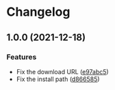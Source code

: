 # Changelog

## 1.0.0 (2021-12-18)


### Features

* Fix the download URL ([e97abc5](https://www.github.com/ganta/asdf-kubectl-kots/commit/e97abc5fcfd7ae2d576c3645e302e7bb8981ad5c))
* Fix the install path ([d866585](https://www.github.com/ganta/asdf-kubectl-kots/commit/d86658519bb2e34ae3e6be2e895b93dbfec3ab9e))
